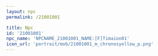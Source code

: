 ```yaml
---
layout: npc
permalink: /21001001

title: Npc
id: '21001001'
npc_name: 'NPCNAME_21001001_NAME:[F]Timaion01'
icon_url: 'portrait/mob/21001001_m_chronosyellow_p.png'
---
```

